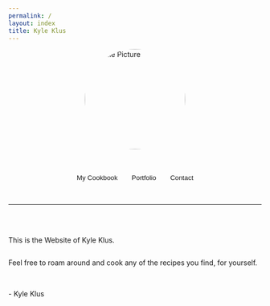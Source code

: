 ```yaml
---
permalink: /
layout: index
title: Kyle Klus
---
```

<div class="content" style="display:flex; flex-direction:column; ">
    <div class="image-cropper" style="width: 200px; height: 200px; align-self: center;">
        <a href="https://github.com/MajorEnkidu" style="margin: 0">
            <img src="https://github.com/MajorEnkidu.png" alt="Profile Picture" class="rounded"/>
        </a>
    </div>
    <br>
    <div style="align-self: center;">
        <button class="portfolio-button" onclick="location.href = '/Kyles-Cookbook.html'">My Cookbook</button>
        <button class="portfolio-button" onclick="location.href = 'https://github.com/MajorEnkidu?tab=repositories'">Portfolio</button>
        <button class="portfolio-button" onclick="location.href = 'mailto:kyle.klus.work@pm.me'">Contact</button>
    </div>
    <hr>
    <br><br>
    <p>This is the Website of Kyle Klus.</p>
    <p>Feel free to roam around and cook any of the recipes you find, for yourself.</p>
    <br>
    <p>- Kyle Klus</p>
    <br><br>
    <style>
        .image-cropper {
            position: relative;
            overflow: hidden;
            border-radius: 50%;
            box-shadow: var(--shadow);
border: 1px solid var(--main-accent-dark);
        }
        img.rounded{
            display: inline;
            margin: 0 auto;
            height: 100%;
            width: auto;
        }
        .portfolio-button{
            width: max-content;
            color: var(--text-normal);
            background-color: var(--bg-darker);
            border: none;
            border-radius: var(--radius-big);
            padding: 12px;
            margin:1.2rem 0;
            align-self: center;
            box-shadow: var(--button-shadow);
            transition: all 200ms ease-out;
        }
        .portfolio-button:hover{
            background-color: var(--bg-dark);
            transform: translateY(-1px);
            transition: all 200ms ease-in;
            cursor: pointer;
        }
    </style>
</div>
